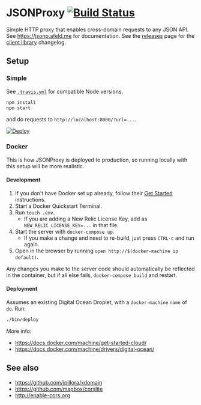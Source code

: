 # JSONProxy [![Build Status](https://travis-ci.org/afeld/jsonp.png?branch=master)](https://travis-ci.org/afeld/jsonp)

Simple HTTP proxy that enables cross-domain requests to any JSON API. See https://jsonp.afeld.me for documentation. See the [releases](https://github.com/afeld/jsonp/releases) page for the [client library](jsonp.js) changelog.

## Setup

### Simple

See [`.travis.yml`](.travis.yml) for compatible Node versions.

```bash
npm install
npm start
```

and do requests to `http://localhost:8000/?url=...`.

[![Deploy](https://www.herokucdn.com/deploy/button.svg)](https://heroku.com/deploy)

### Docker

This is how JSONProxy is deployed to production, so running locally with this setup will be more realistic.

#### Development

1. If you don't have Docker set up already, follow their [Get Started](https://www.docker.com/) instructions.
1. Start a Docker Quickstart Terminal.
1. Run `touch .env`.
    * If you are adding a New Relic License Key, add as `NEW_RELIC_LICENSE_KEY=...` in that file.
1. Start the server with `docker-compose up`.
    * If you make a change and need to re-build, just press `CTRL-c` and run again.
1. Open in the browser by running `open http://$(docker-machine ip default)`.

Any changes you make to the server code should automatically be reflected in the container, but if all else fails, `docker-compose build` and restart.

#### Deployment

Assumes an existing Digital Ocean Droplet, with a `docker-machine` `name` of `do`. Run:

```bash
./bin/deploy
```

More info:

* https://docs.docker.com/machine/get-started-cloud/
* https://docs.docker.com/machine/drivers/digital-ocean/

## See also

* https://github.com/jpillora/xdomain
* https://github.com/mapbox/corslite
* http://enable-cors.org
